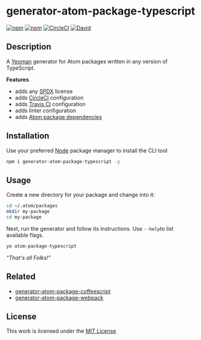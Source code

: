 # generator-atom-package-typescript

[![npm](https://flat.badgen.net/npm/license/generator-atom-package-typescript)](https://www.npmjs.org/package/generator-atom-package-typescript)
[![npm](https://flat.badgen.net/npm/v/generator-atom-package-typescript)](https://www.npmjs.org/package/generator-atom-package-typescript)
[![CircleCI](https://flat.badgen.net/circleci/github/idleberg/generator-atom-package-typescript)](https://circleci.com/gh/idleberg/generator-atom-package-typescript)
[![David](https://flat.badgen.net/david/dep/idleberg/generator-atom-package-typescript)](https://david-dm.org/idleberg/generator-atom-package-typescript)

## Description

A [Yeoman](http://yeoman.io/authoring/user-interactions.html) generator for Atom packages written in any version of TypeScript.

**Features**

- adds any [SPDX](https://spdx.org/licenses/) license
- adds [CircleCI](https://circleci.com) configuration
- adds [Travis CI](https://travis-ci.org/) configuration
- adds linter configuration
- adds [Atom package dependencies](https://www.npmjs.com/package/atom-package-deps)

## Installation

Use your preferred [Node](https://nodejs.org/) package manager to install the CLI tool

```sh
npm i generator-atom-package-typescript -g
```

## Usage

Create a new directory for your package and change into it:

```sh
cd ~/.atom/packages
mkdir my-package
cd my-package
```

Next, run the generator and follow its instructions. Use `--help`to list available flags.

```sh
yo atom-package-typescript
```

*“That's all Folks!”*

## Related

- [generator-atom-package-coffeescript](https://www.npmjs.org/package/generator-atom-package-coffeescript)
- [generator-atom-package-webpack](https://www.npmjs.org/package/generator-atom-package-webpack)

## License

This work is licensed under the [MIT License](https://opensource.org/licenses/MIT)
